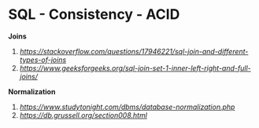 # SQL - Consistency - ACID


**Joins**
  
  1. *https://stackoverflow.com/questions/17946221/sql-join-and-different-types-of-joins*
  2. *https://www.geeksforgeeks.org/sql-join-set-1-inner-left-right-and-full-joins/*
  
**Normalization**

  1. *https://www.studytonight.com/dbms/database-normalization.php* 
  2. *https://db.grussell.org/section008.html*
